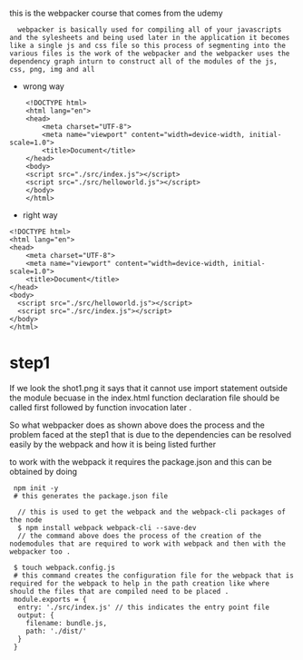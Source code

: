 this is the webpacker course that comes from the udemy 

```
  webpacker is basically used for compiling all of your javascripts and the sylesheets and being used later in the application it becomes like a single js and css file so this process of segmenting into the various files is the work of the webpacker and the webpacker uses the dependency graph inturn to construct all of the modules of the js, css, png, img and all

```

- wrong way
```
    <!DOCTYPE html>
    <html lang="en">
    <head>
        <meta charset="UTF-8">
        <meta name="viewport" content="width=device-width, initial-scale=1.0">
        <title>Document</title>
    </head>
    <body>
    <script src="./src/index.js"></script>
    <script src="./src/helloworld.js"></script>
    </body>
    </html>
```
- right way

```
<!DOCTYPE html>
<html lang="en">
<head>
    <meta charset="UTF-8">
    <meta name="viewport" content="width=device-width, initial-scale=1.0">
    <title>Document</title>
</head>
<body>
  <script src="./src/helloworld.js"></script>
  <script src="./src/index.js"></script>
</body>
</html>
```



# step1
If we look the shot1.png it says that it cannot use import statement outside the module becuase in the index.html function declaration file should be called first followed by function invocation later .




So what webpacker does  as shown above does the process and the problem faced at the step1 that is due to the dependencies can be resolved easily by the webpack and how it is being listed further


to work with the webpack it requires the package.json and this can be obtained by doing 

```
 npm init -y
 # this generates the package.json file
```

```
  // this is used to get the webpack and the webpack-cli packages of the node
  $ npm install webpack webpack-cli --save-dev 
  // the command above does the process of the creation of the nodemodules that are required to work with webpack and then with the webpacker too .

```

```
 $ touch webpack.config.js
 # this command creates the configuration file for the webpack that is required for the webpack to help in the path creation like where should the files that are compiled need to be placed .
 module.exports = {
  entry: './src/index.js' // this indicates the entry point file
  output: {
    filename: bundle.js,
    path: './dist/'  
  }
 }
```
